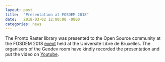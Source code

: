 ```yaml
---
layout: post
title:  "Presentation at FOSDEM 2018"
date:   2018-03-02 12:00:00 -0000
categories: news
---
```

The Pronto Raster library was presented to the Open Source community at the FOSDEM 2018 [event](https://fosdem.org/2018/schedule/event/geo_blink/) held at the Université Libre de Bruxelles. The organisers of the Geodev room have kindly recorded the presentation and put the video on [Youtube](https://www.youtube.com/watch?v=DLikQmKXaMw). 
